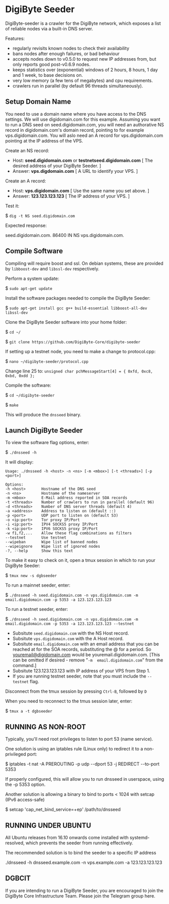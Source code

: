 DigiByte Seeder
===============

DigiByte-seeder is a crawler for the DigiByte network, which exposes a list of reliable nodes via a built-in DNS server.

Features:
* regularly revisits known nodes to check their availability
* bans nodes after enough failures, or bad behaviour
* accepts nodes down to v0.5.0 to request new IP addresses from, but only reports good post-v0.6.9 nodes.
* keeps statistics over (exponential) windows of 2 hours, 8 hours, 1 day and 1 week, to base decisions on.
* very low memory (a few tens of megabytes) and cpu requirements.
* crawlers run in parallel (by default 96 threads simultaneously).


Setup Domain Name
-----------------

You need to use a domain name where you have access to the DNS settings. We will use digidomain.com for this example. Assuming you want to run a DNS seed on seed.digidomain.com, you will need an authorative NS record in digidomain.com's domain record, pointing to for example vps.digidomain.com. You will aslo need an A record for vps.digidomain.com pointing at the IP address of the VPS.

Create an NS record:

- Host:     **seed.digidomain.com** or **testnetseed.digidomain.com**  [ The desired address of your DigiByte Seeder. ]
- Answer:   **vps.digdomain.com**                                      [ A URL to identify your VPS. ] 

Create an A record:

- Host:     **vps.digidomain.com**                                      [ Use the same name you set above. ]
- Answer:   **123.123.123.123**                                         [ The IP address of your VPS. ] 

Test it:

$ ```dig -t NS seed.digidomain.com```

Expected response:

seed.digidomain.com.   86400    IN      NS     vps.digidomain.com.


Compile Software
----------------

Compiling will require boost and ssl.  On debian systems, these are provided
by `libboost-dev` and `libssl-dev` respectively.

Perform a system update:

$ ```sudo apt-get update```

Install the software packages needed to compile the DigiByte Seeder:

$ ```sudo apt-get install gcc g++ build-essential libboost-all-dev libssl-dev```

Clone the DigiByte Seeder software into your home folder:

$ ```cd ~/```

$ ```git clone https://github.com/DigiByte-Core/digibyte-seeder```

If setting up a testnet node, you need to make a change to protocol.cpp:

$ ```nano ~/digibyte-seeder/protocol.cpp```

Change line 25 to: ```unsigned char pchMessageStart[4] = { 0xfd, 0xc8, 0xbd, 0xdd };```

Compile the software:

$ ```cd ~/digibyte-seeder```

$ ```make```

This will produce the `dnsseed` binary.


Launch DigiByte Seeder
----------------------

To view the software flag options, enter:

$ ```./dnsseed -h```

It will display:

```
Usage: ./dnsseed -h <host> -n <ns> [-m <mbox>] [-t <threads>] [-p <port>]

Options:
-h <host>       Hostname of the DNS seed
-n <ns>         Hostname of the nameserver
-m <mbox>       E-Mail address reported in SOA records
-t <threads>    Number of crawlers to run in parallel (default 96)
-d <threads>    Number of DNS server threads (default 4)
-a <address>    Address to listen on (default ::)
-p <port>       UDP port to listen on (default 53)
-o <ip:port>    Tor proxy IP/Port
-i <ip:port>    IPV4 SOCKS5 proxy IP/Port
-k <ip:port>    IPV6 SOCKS5 proxy IP/Port
-w f1,f2,...    Allow these flag combinations as filters
--testnet       Use testnet
--wipeban       Wipe list of banned nodes
--wipeignore    Wipe list of ignored nodes
-?, --help      Show this text
```

To make it easy to check on it, open a tmux session in which to run your DigiByte Seeder:

$ ```tmux new -s dgbseeder```

To run a mainnet seeder, enter:

$ ```./dnsseed -h seed.digidomain.com -n vps.digidomain.com -m email.digidomain.com -p 5353 -a 123.123.123.123```

To run a testnet seeder, enter:

$ ```./dnsseed -h seed.digidomain.com -n vps.digidomain.com -m email.digidomain.com -p 5353 -a 123.123.123.123 --testnet```

- Subsitute ```seed.digidomain.com``` with the NS Host record.
- Subsitute ```vps.digidomain.com``` with the A Host record.
- Subsitute ```email.digidomain.com``` with an email address that you can be reached at for the SOA records, substituting the @ for a period. So youremail@digidomain.com would be youremail.digidomain.com. [This can be omitted if desired - remove "```-m  email.digidomain.com```" from the command.]
- Subsitute 123.123.123.123 with IP address of your VPS from Step 1.
- If you are running testnet seeder, note that you must include the ```--testnet``` flag.

Disconnect from the tmux session by pressing ```Ctrl-B```, followed by ```D```

When you need to reconnect to the tmus session later, enter:

$ ```tmux a -t dgbseeder```


RUNNING AS NON-ROOT
-------------------

Typically, you'll need root privileges to listen to port 53 (name service).

One solution is using an iptables rule (Linux only) to redirect it to
a non-privileged port:

$ iptables -t nat -A PREROUTING -p udp --dport 53 -j REDIRECT --to-port 5353

If properly configured, this will allow you to run dnsseed in userspace, using
the -p 5353 option.

Another solution is allowing a binary to bind to ports < 1024 with setcap (IPv6 access-safe)

$ setcap 'cap_net_bind_service=+ep' /path/to/dnsseed

RUNNING UNDER UBUNTU
-------------------

All Ubuntu releases from 16.10 onwards come installed with systemd-resolved, which prevents the seeder from running effectively.

The recommended solution is to bind the seeder to a specific IP address

./dnsseed -h dnsseed.example.com -n vps.example.com -a 123.123.123.123


DGBCIT
------

If you are intending to run a DigiByte Seeder, you are encouraged to join the DigiByte Core Infrastructure Team. Please join the Telegram group here.